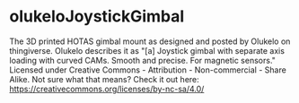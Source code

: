 # olukeloJoystickGimbal
The 3D printed HOTAS gimbal mount as designed and posted by Olukelo on thingiverse.
 Olukelo describes it as "[a] Joystick gimbal with separate axis loading with curved CAMs. Smooth and precise. For magnetic sensors." 
 Licensed under Creative Commons - Attribution - Non-commercial - Share Alike.
 Not sure what that means? Check it out here: https://creativecommons.org/licenses/by-nc-sa/4.0/ 
